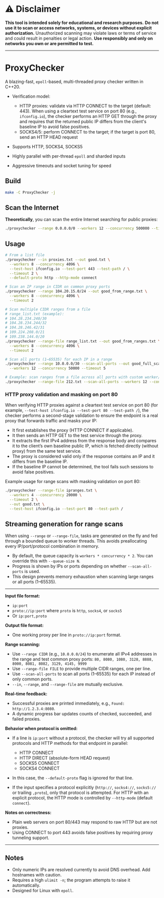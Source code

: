 # ⚠️ Disclaimer

**This tool is intended solely for educational and research purposes.**
**Do not use it to scan or access networks, systems, or devices without explicit authorization.**
Unauthorized scanning may violate laws or terms of service and could result in penalties or legal action.
**Use responsibly and only on networks you own or are permitted to test.**

---

# ProxyChecker

A blazing-fast, `epoll`-based, multi-threaded proxy checker written in C++20.

* Verification model:

  * HTTP proxies: validate via HTTP CONNECT to the target (default: 443). When using a cleartext test service on port 80 (e.g., `ifconfig.io`), the checker performs an HTTP GET through the proxy and requires that the returned public IP differs from the client's baseline IP to avoid false positives.
  * SOCKS4/5: perform CONNECT to the target; if the target is port 80, send an HTTP HEAD request
* Supports HTTP, SOCKS4, SOCKS5
* Highly parallel with per-thread `epoll` and sharded inputs
* Aggressive timeouts and socket tuning for speed

## Build

```bash
make -C ProxyChecker -j
```

## Scan the Internet

**Theoretically**, you can scan the entire Internet searching for public proxies:

```bash
./proxychecker --range 0.0.0.0/0 --workers 12 --concurrency 500000 --timeout 20 --scan-all-ports
```

## Usage

```bash
# From a list file
./proxychecker --in proxies.txt --out good.txt \
  --workers 8 --concurrency 4096 \
  --test-host ifconfig.io --test-port 443 --test-path / \
  --timeout 2 \
  --default-proto http --http-mode connect

# Scan an IP range in CIDR on common proxy ports
./proxychecker --range 104.20.15.0/24 --out good_from_range.txt \
  --workers 8 --concurrency 4096 \
  --timeout 2

# Scan multiple CIDR ranges from a file
# range_list.txt (example):
# 104.28.234.240/30
# 104.28.234.244/32
# 104.28.246.42/31
# 109.224.208.0/21
# 109.238.144.0/20
./proxychecker --range-file range_list.txt --out good_from_ranges.txt \
  --workers 8 --concurrency 4096 \
  --timeout 2

# Scan all ports (1–65535) for each IP in a range
./proxychecker --range 10.0.0.0/30 --scan-all-ports --out good_full_scan.txt \
  --workers 12 --concurrency 50000 --timeout 5

# Example: scan ranges from a file across all ports with custom worker/concurrency
./proxychecker --range-file 212.txt --scan-all-ports --workers 12 --concurrency 50000 --timeout 5 --out good_full_scan_from_file.txt
```

### HTTP proxy validation and masking on port 80

When verifying HTTP proxies against a cleartext test service on port 80 (for example, `--test-host ifconfig.io --test-port 80 --test-path /`), the checker performs a second-stage validation to ensure the endpoint is a real proxy that forwards traffic and masks your IP:

- It first establishes the proxy (HTTP CONNECT if applicable).
- It then sends an HTTP GET to the test service through the proxy.
- It extracts the first IPv4 address from the response body and compares it to the client’s own baseline public IP, which is fetched directly (without proxy) from the same test service.
- The proxy is considered valid only if the response contains an IP and it differs from the baseline IP.
- If the baseline IP cannot be determined, the tool fails such sessions to avoid false positives.

Example usage for range scans with masking validation on port 80:

```bash
./proxychecker --range-file ipranges.txt \
  --workers 4 --concurrency 20000 \
  --timeout 2 \
  --out good.txt \
  --test-host ifconfig.io --test-port 80 --test-path /
```

## Streaming generation for range scans

When using `--range` or `--range-file`, tasks are generated on the fly and fed through a bounded queue to worker threads. This avoids preallocating every IP/port/protocol combination in memory.

* By default, the queue capacity is `workers * concurrency * 2`. You can override this with `--queue-size N`.
* Progress is shown by IPs or ports depending on whether `--scan-all-ports` is used.
* This design prevents memory exhaustion when scanning large ranges or all ports (1–65535).

---

**Input file format:**

* `ip:port`
* `proto://ip:port` where `proto` is `http`, `socks4`, or `socks5`
* Or `ip:port,proto`

**Output file format:**

* One working proxy per line in `proto://ip:port` format.

**Range scanning:**

* Use `--range CIDR` (e.g., `10.0.0.0/24`) to enumerate all IPv4 addresses in the range and test common proxy ports:
  `80, 8080, 1080, 3128, 8888, 8000, 8081, 8082, 3129, 4145, 9999`
* Use `--range-file FILE` to provide multiple CIDR ranges, one per line.
* Use `--scan-all-ports` to scan all ports (1–65535) for each IP instead of only common ports.
* `--in`, `--range`, and `--range-file` are mutually exclusive.

**Real-time feedback:**

* Successful proxies are printed immediately, e.g., `Found: http://1.2.3.4:8080`.
* A dynamic progress bar updates counts of checked, succeeded, and failed proxies.

**Behavior when protocol is omitted:**

* If a line is `ip:port` without a protocol, the checker will try all supported protocols and HTTP methods for that endpoint in parallel:

  * HTTP CONNECT
  * HTTP DIRECT (absolute-form HEAD request)
  * SOCKS5 CONNECT
  * SOCKS4 CONNECT
* In this case, the `--default-proto` flag is ignored for that line.
* If the input specifies a protocol explicitly (`http://`, `socks4://`, `socks5://` or trailing `,proto`), only that protocol is attempted. For HTTP with an explicit protocol, the HTTP mode is controlled by `--http-mode` (default `connect`).

**Notes on correctness:**

* Plain web servers on port 80/443 may respond to raw HTTP but are not proxies.
* Using CONNECT to port 443 avoids false positives by requiring proxy tunneling support.

---

## Notes

* Only numeric IPs are resolved currently to avoid DNS overhead. Add hostnames with caution.
* Requires a high `ulimit -n`; the program attempts to raise it automatically.
* Designed for Linux with `epoll`.
